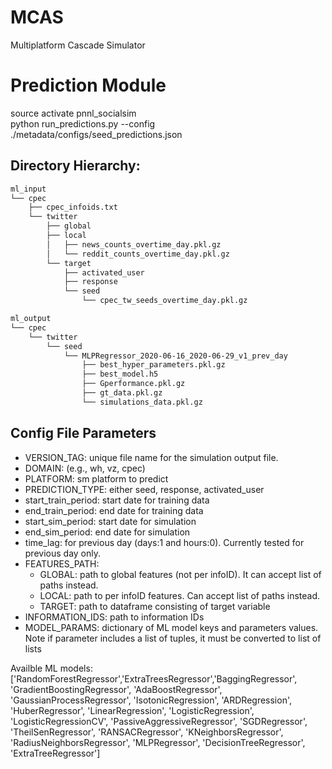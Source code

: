 # MCAS
Multiplatform Cascade Simulator

# Prediction Module

source activate pnnl_socialsim<br>
python run_predictions.py --config ./metadata/configs/seed_predictions.json

## Directory Hierarchy:

```bash
ml_input
└── cpec
    ├── cpec_infoids.txt
    └── twitter
        ├── global
        ├── local
        │   ├── news_counts_overtime_day.pkl.gz
        │   └── reddit_counts_overtime_day.pkl.gz
        └── target
            ├── activated_user
            ├── response
            └── seed
                └── cpec_tw_seeds_overtime_day.pkl.gz
```

```bash
ml_output
└── cpec
    └── twitter
        └── seed
            └── MLPRegressor_2020-06-16_2020-06-29_v1_prev_day
                ├── best_hyper_parameters.pkl.gz
                ├── best_model.h5
                ├── Gperformance.pkl.gz
                ├── gt_data.pkl.gz
                └── simulations_data.pkl.gz
```

## Config File Parameters
- VERSION_TAG: unique file name for the simulation output file.
- DOMAIN: (e.g., wh, vz, cpec)
- PLATFORM: sm platform to predict
- PREDICTION_TYPE: either seed, response, activated_user
- start_train_period: start date for training data
- end_train_period: end date for training data
- start_sim_period: start date for simulation
- end_sim_period: end date for simulation
- time_lag: for previous day (days:1 and hours:0). Currently tested for previous day only.
- FEATURES_PATH: 
  + GLOBAL: path to global features (not per infoID). It can accept list of paths instead.
  + LOCAL: path to per infoID features. Can accept list of paths instead.
  + TARGET: path to dataframe consisting of target variable
- INFORMATION_IDS: path to information IDs
- MODEL_PARAMS: dictionary of ML model keys and parameters values. Note if parameter includes a list of tuples, it must be converted to list of lists

Availble ML models: ['RandomForestRegressor','ExtraTreesRegressor','BaggingRegressor', 'GradientBoostingRegressor', 'AdaBoostRegressor', 'GaussianProcessRegressor', 'IsotonicRegression', 'ARDRegression', 'HuberRegressor', 'LinearRegression', 'LogisticRegression', 'LogisticRegressionCV', 'PassiveAggressiveRegressor', 'SGDRegressor', 'TheilSenRegressor', 'RANSACRegressor', 'KNeighborsRegressor', 'RadiusNeighborsRegressor', 'MLPRegressor', 'DecisionTreeRegressor', 'ExtraTreeRegressor']
 
